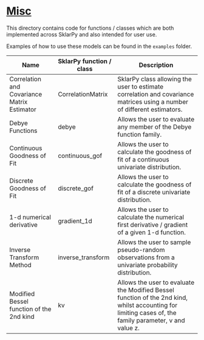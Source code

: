 # <u> Misc </u> 

This directory contains code for functions / classes which are both implemented
across SklarPy and also intended for user use.

Examples of how to use these models can be found in the `examples` folder.


| Name                                        | SklarPy function / class | Description                                                                                                                                             |
|---------------------------------------------|--------------------------|---------------------------------------------------------------------------------------------------------------------------------------------------------|
| Correlation and Covariance Matrix Estimator | CorrelationMatrix        | SklarPy class allowing the user to estimate correlation and covariance matrices using a number of different estimators.                                 |
| Debye Functions                             | debye                    | Allows the user to evaluate any member of the Debye function family.                                                                                    |
| Continuous Goodness of Fit                  | continuous_gof           | Allows the user to calculate the goodness of fit of a continuous univariate distribution.                                                               |
| Discrete Goodness of Fit                    | discrete_gof             | Allows the user to calculate the goodness of fit of a discrete univariate distribution.                                                                 |
| 1-d numerical derivative                    | gradient_1d              | Allows the user to calculate the numerical first derivative / gradient of a given 1-d function.                                                         |
| Inverse Transform Method                    | inverse_transform        | Allows the user to sample pseudo-random observations from a univariate probability distribution.                                                        |
| Modified Bessel function of the 2nd kind    | kv                       | Allows the user to evaluate the Modified Bessel function of the 2nd kind, whilst accounting for limiting cases of, the family parameter, v and value z. |

